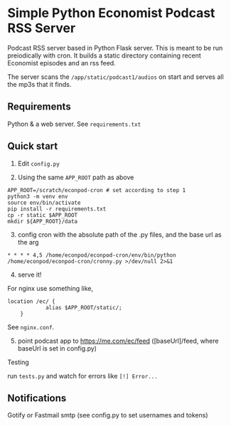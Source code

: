 # Simple Python Economist Podcast RSS Server

Podcast RSS server based in Python Flask server. This is meant to be run preiodically with cron. It builds a static directory containing recent Economist episodes and an rss feed.

The server scans the `/app/static/podcast1/audios` on start and serves all the mp3s that it finds.

## Requirements

Python & a web server. See `requirements.txt`

## Quick start

1. Edit `config.py`

2. Using the same `APP_ROOT` path as above

```
APP_ROOT=/scratch/econpod-cron # set according to step 1
python3 -m venv env
source env/bin/activate
pip install -r requirements.txt
cp -r static $APP_ROOT
mkdir ${APP_ROOT}/data
```

3. config cron with the absolute path of the .py files, and the base url as the arg

```
* * * * 4,5 /home/econpod/econpod-cron/env/bin/python /home/econpod/econpod-cron/cronny.py >/dev/null 2>&1
```

4. serve it!

For nginx use something like,

```
location /ec/ {
            alias $APP_ROOT/static/;
    }
```

See `nginx.conf`.

5. point podcast app to https://me.com/ec/feed ([baseUrl]/feed, where baseUrl is set in config.py)

Testing

run `tests.py` and watch for errors like `[!] Error...`

## Notifications

Gotify or Fastmail smtp (see config.py to set usernames and tokens)
